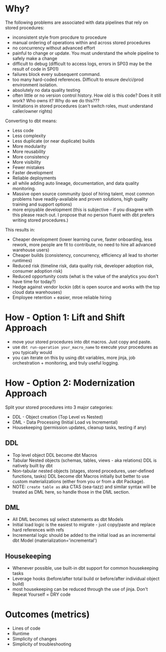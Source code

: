 # Why?
The following problems are associated with data pipelines that rely on stored procedures:
- inconsistent style from procdure to procedure
- manual ordering of operations within and across stored procedures
- no concurrency without advanced effort
- painful to change or update. You must understand the whole pipeline to safely make a change
- difficult to debug (difficult to access logs, errors in SP03 may be the result of code in SP01)
- failures block every subsequent command. 
- too many hard-coded references. Difficult to ensure dev/ci/prod environment isolation.
- absolutely no data quality testing
- often little or no version control history. How old is this code? Does it still work? Who owns it? Why do we do this???
- limitations in stored procedures (can't switch roles, must understand caller/owner rights)

Converting to dbt means:
- Less code
- Less complexity
- Less duplicate (or near duplicate) builds 
- More modularity
- More reusability
- More consistency
- More visibility
- Fewer mistakes
- Faster development
- Reliable deployments
- all while adding auto lineage, documentation, and data quality monitoring.
- Massive open source community (pool of hiring talent, most common problems have readily-available and proven solutions, high quality training and support options)
- more enjoyable development (this is subjective - if you disagree with this please reach out. I propose that no person fluent with dbt prefers writing stored procedures.)

This results in:
- Cheaper development (lower learning curve, faster onboarding, less rework, more people are fit to contribute, no need to hire all advanced warehouse users)
- Cheaper builds (consistency, concurrency, efficiency all lead to shorter runtimes)
- Reduced risk (timeline risk, data quality risk, developer adoption risk, consumer adoption risk)
- Reduced opportunity costs (what is the value of the analytics you don't have time for today?)
- Hedge against vendor lockin (dbt is open source and works with the top cloud data warehouses)
- Employee retention + easier, mroe reliable hiring

# How - Option 1: Lift and Shift Approach
- move your stored procedures into dbt macros. Just copy and paste.
- use `dbt run-operation your_macro_name` to execute your procedures as you typically would
- you can iterate on this by using dbt variables, more jinja, job orchestration + monitoring, and truly useful logging.

# How - Option 2: Modernization Approach
Split your stored procedures into 3 major categories:
- DDL - Object creation (Top Level vs Nested)
- DML - Data Processing (Initial Load vs Incremental)
- Housekeeping (permission updates, cleanup tasks, testing if any)

## DDL
- Top level object DDL become dbt Macros
- Tabular Nested objects (schemas, tables, views - aka relations) DDL is natively built by dbt
- Non-tabular nested objects (stages, stored procedures, user-defined functions, tasks) DDL become dbt Macros initially but better to use custom materializations (either from you or from a dbt Package).
- NOTE: `create table as` aka CTAS (sea-tazz) and similar syntax will be treated as DML here, so handle those in the DML section. 

## DML
- All DML becomes sql select statements as dbt Models
- Initial load logic is the easiest to migrate - just copy/paste and replace hard references with refs
- Incremental logic should be added to the initial load as an incremental dbt Model (materialization='incremental')

## Housekeeping
- Whenever possible, use built-in dbt support for common housekeeping tasks
- Leverage hooks (before/after total build or before/after individual object build)
- most housekeeping can be reduced through the use of jinja. Don't Repeat Yourself = DRY code

# Outcomes (metrics)
- Lines of code
- Runtime
- Simplicity of changes
- Simplicity of troubleshooting